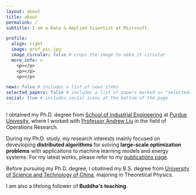 ```yaml
---
layout: about
title: about
permalink: /
subtitle: I am a Data & Applied Scientist at Microsoft. 

profile:
  align: right
  image: prof_pic.jpg
  image_circular: false # crops the image to make it circular
  more_info: >
    <p></p>
    <p></p>
    <p></p>

news: false # includes a list of news items
selected_papers: false # includes a list of papers marked as "selected={true}"
social: true # includes social icons at the bottom of the page
---
```


I obtained my Ph.D. degree from [School of Industrial Engineering](http://engineering.purdue.edu/IE) at [Purdue Univesity](http://www.purdue.edu), where I worked with [Professor Andrew Liu](https://engineering.purdue.edu/Intel2Grid/about) in the field of Operations Research.

During my Ph.D. study, my research interests mainly focused on devevloping **distributed algorithms** for solving **large-scale optimization problems** with applicaitons to machine learning models and energy systems. For my latest works, please refer to my [publications page](https://bigruntheory.github.io/publications/).

Before pursuing my Ph.D. degree, I obatined my B.S. degree from [University of Science and Technology of China](http://en.ustc.edu.cn/), majoring in Theoretical Physics.

I am also a lifelong follower of **Buddha's teaching**.
